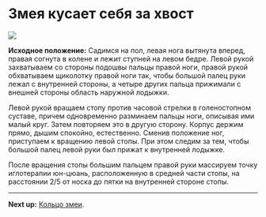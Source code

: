 # Змея кусает себя за хвост

![](../img/06.png)

**Исходное положение:** Садимся на пол, левая нога вытянута вперед, правая
согнута в колене и лежит ступней на левом бедре. Левой рукой захватываем со
стороны подошвы пальцы правой ноги, правой рукой обхватываем щиколотку правой
ноги так, чтобы большой палец руки лежал с внутренней стороны, а четыре других
пальца прижимали с внешней стороны область наружной лодыжки.

Левой рукой вращаем стопу против часовой стрелки в голеностопном суставе, причем
одновременно разминаем пальцы ноги, описывая ими малый круг. Затем повторяем это
в другую сторону. Корпус держим прямо, дышим спокойно, естественно. Сменив
положение ног, приступаем к вращению левой стопы. При этом следим за тем, чтобы
большой палец левой руки был прижат к внутренней лодыжке.

После вращения стопы большим пальцем правой руки массируем точку иглотерапии
юн-цюань, расположенную в средней части стопы, на расстоянии 2/5 от носка до
пятки на внутренней стороне стопы.

***

**Next up:** [Кольцо змеи](../07).
